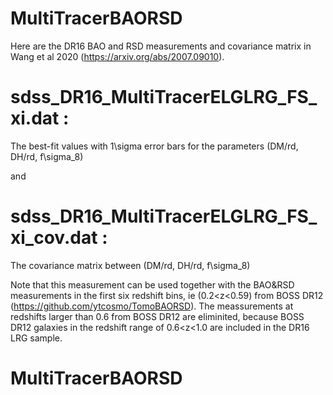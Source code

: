 # MultiTracerBAORSD
Here are the DR16 BAO and RSD measurements and covariance matrix in Wang et al 2020 (https://arxiv.org/abs/2007.09010).

# sdss_DR16_MultiTracerELGLRG_FS_xi.dat :
The best-fit values with 1\sigma error bars for the parameters (DM/rd, DH/rd, f\sigma_8)

and 

# sdss_DR16_MultiTracerELGLRG_FS_xi_cov.dat :
The covariance matrix between (DM/rd, DH/rd, f\sigma_8)

Note that this measurement can be used together with the BAO&RSD measurements in the first six redshift bins, ie (0.2<z<0.59) from BOSS DR12 (https://github.com/ytcosmo/TomoBAORSD). The meassurements at redshifts larger than 0.6 from BOSS DR12 are eliminited, because BOSS DR12 galaxies in the redshift range of 0.6<z<1.0 are included in the DR16 LRG sample. 

# MultiTracerBAORSD
